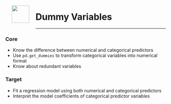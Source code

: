 <img src="http://imgur.com/1ZcRyrc.png" style="float: left; margin: 20px; height: 55px">


# Dummy Variables

---



### Core

- Know the difference between numerical and categorical predictors
- Use `pd.get_dummies` to transform categorical variables into numerical format
- Know about redundant variables

### Target

- Fit a regression model using both numerical and categorical predictors
- Interpret the model coefficients of categorical predictor variables
